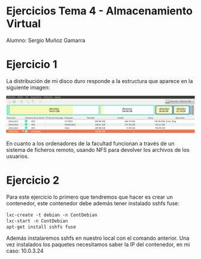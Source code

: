 # Ejercicios Tema 4 - Almacenamiento Virtual

Alumno: Sergio Muñoz Gamarra

# Ejercicio 1

La distribución de mi disco duro responde a la estructura que aparece en la siguiente imagen:

![Ejercicio1a](https://github.com/SergioMGamarra/IV---13-14/blob/master/imgTema4/ej1-a.png?raw=true)


En cuanto a los ordenadores de la facultad funcionan a través de un sistema de ficheros remoto, usando NFS para devolver los archivos de los usuarios.

# Ejercicio 2

Para este ejercicio lo primero que tendremos que hacer es crear un contenedor, este contenedor debe además tener instalado sshfs fuse:

    lxc-create -t debian -n ContDebian
    lxc-start -n ContDebian
    apt-get install sshfs fuse
    
Además instalaremos sshfs en nuestro local con el comando anterior.
Una vez instalados los paquetes necesitamos saber la IP del contenedor, en mi caso: 10.0.3.24
